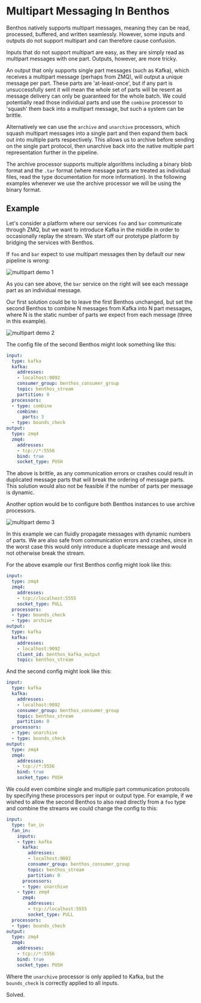 Multipart Messaging In Benthos
==============================

Benthos natively supports multipart messages, meaning they can be read,
processed, buffered, and written seamlessly. However, some inputs and outputs do
not support multipart and can therefore cause confusion.

Inputs that do not support multipart are easy, as they are simply read as
multipart messages with one part. Outputs, however, are more tricky.

An output that only supports single part messages (such as Kafka), which
receives a multipart message (perhaps from ZMQ), will output a unique message
per part. These parts are 'at-least-once', but if any part is unsuccessfully
sent it will mean the whole set of parts will be resent as message delivery can
only be guaranteed for the whole batch. We could potentially read those
individual parts and use the `combine` processor to 'squash' them back into a
multipart message, but such a system can be brittle.

Alternatively we can use the `archive` and `unarchive` processors, which squash
multipart messages into a single part and then expand them back out into
multiple parts respectively. This allows us to archive before sending on the
single part protocol, then unarchive back into the native multiple part
representation further in the pipeline.

The archive processor supports multiple algorithms including a binary blob
format and the `.tar` format (where message parts are treated as individual
files, read the type documentation for more information). In the following
examples whenever we use the archive processor we will be using the binary
format.

## Example

Let's consider a platform where our services `foo` and `bar` communicate through
ZMQ, but we want to introduce Kafka in the middle in order to occasionally
replay the stream. We start off our prototype platform by bridging the services
with Benthos.

If `foo` and `bar` expect to use multipart messages then by default our new
pipeline is wrong:

![multipart demo 1][multipart_demo_1]

As you can see above, the `bar` service on the right will see each message part
as an individual message.

Our first solution could be to leave the first Benthos unchanged, but set the
second Benthos to combine N messages from Kafka into N part messages, where N is
the static number of parts we expect from each message (three in this example).

![multipart demo 2][multipart_demo_2]

The config file of the second Benthos might look something like this:

``` yaml
input:
  type: kafka
  kafka:
    addresses:
    - localhost:9092
    consumer_group: benthos_consumer_group
    topic: benthos_stream
    partition: 0
  processors:
  - type: combine
    combine:
      parts: 3
  - type: bounds_check
output:
  type: zmq4
  zmq4:
    addresses:
    - tcp://*:5556
    bind: true
    socket_type: PUSH
```

The above is brittle, as any communication errors or crashes could result in
duplicated message parts that will break the ordering of message parts. This
solution would also not be feasible if the number of parts per message is
dynamic.

Another option would be to configure both Benthos instances to use archive
processors.

![multipart demo 3][multipart_demo_3]

In this example we can fluidly propagate messages with dynamic numbers of parts.
We are also safe from communication errors and crashes, since in the worst case
this would only introduce a duplicate message and would not otherwise break the
stream.

For the above example our first Benthos config might look like this:

``` yaml
input:
  type: zmq4
  zmq4:
    addresses:
    - tcp://localhost:5555
    socket_type: PULL
  processors:
  - type: bounds_check
  - type: archive
output:
  type: kafka
  kafka:
    addresses:
    - localhost:9092
    client_id: benthos_kafka_output
    topic: benthos_stream
```

And the second config might look like this:

``` yaml
input:
  type: kafka
  kafka:
    addresses:
    - localhost:9092
    consumer_group: benthos_consumer_group
    topic: benthos_stream
    partition: 0
  processors:
  - type: unarchive
  - type: bounds_check
output:
  type: zmq4
  zmq4:
    addresses:
    - tcp://*:5556
    bind: true
    socket_type: PUSH
```

We could even combine single and multiple part communication protocols by
specifying these processors per input or output type. For example, if we wished
to allow the second Benthos to also read directly from a `foo` type and combine
the streams we could change the config to this:

``` yaml
input:
  type: fan_in
  fan_in:
    inputs:
    - type: kafka
      kafka:
        addresses:
        - localhost:9092
        consumer_group: benthos_consumer_group
        topic: benthos_stream
        partition: 0
      processors:
      - type: unarchive
    - type: zmq4
      zmq4:
        addresses:
        - tcp://localhost:5555
        socket_type: PULL
  processors:
  - type: bounds_check
output:
  type: zmq4
  zmq4:
    addresses:
    - tcp://*:5556
    bind: true
    socket_type: PUSH
```

Where the `unarchive` processor is only applied to Kafka, but the `bounds_check`
is correctly applied to all inputs.

Solved.

[multipart_demo_1]: ../img/docs/multipart_demo_1.png
[multipart_demo_2]: ../img/docs/multipart_demo_2.png
[multipart_demo_3]: ../img/docs/multipart_demo_3.png
